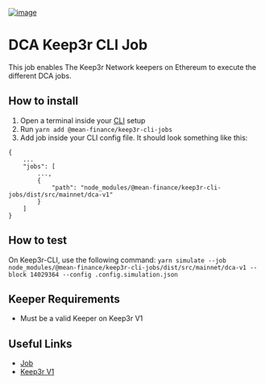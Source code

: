 [![image](https://img.shields.io/npm/v/@mean-finance/keep3r-cli-jobs.svg?style=flat-square)](https://www.npmjs.org/package/@mean-finance/keep3r-cli-jobs)

# DCA Keep3r CLI Job

This job enables The Keep3r Network keepers on Ethereum to execute the different DCA jobs.

## How to install

1. Open a terminal inside your [CLI](https://github.com/keep3r-network/cli) setup
2. Run `yarn add @mean-finance/keep3r-cli-jobs`
3. Add job inside your CLI config file. It should look something like this:
```
{
    ...
    "jobs": [
        ...,
        {
            "path": "node_modules/@mean-finance/keep3r-cli-jobs/dist/src/mainnet/dca-v1"
        }
    ]
}
```

## How to test
On Keep3r-CLI, use the following command:
`yarn simulate --job node_modules/@mean-finance/keep3r-cli-jobs/dist/src/mainnet/dca-v1 --block 14029364 --config .config.simulation.json`

## Keeper Requirements

* Must be a valid Keeper on Keep3r V1

## Useful Links

* [Job](https://etherscan.io/address/0xEcbA21E26466727d705d48cb0a8DE42B11767Bf7)
* [Keep3r V1](https://etherscan.io/address/0x1ceb5cb57c4d4e2b2433641b95dd330a33185a44)
